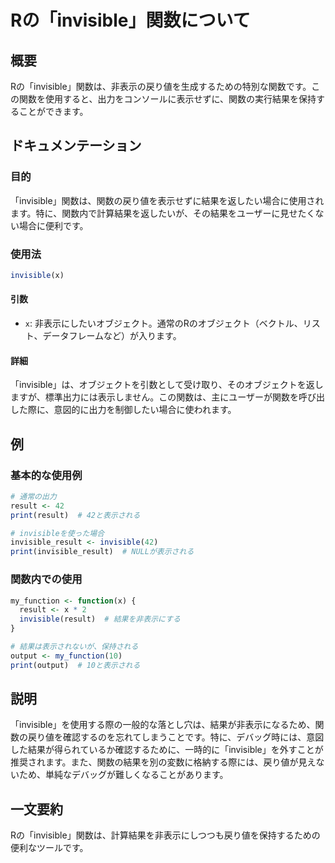 <!--
Meta Description: # Rの「invisible」関数について ## 概要 Rの「invisible」関数は、非表示の戻り値を生成するための特別な関数です。この関数を使用すると、出力をコンソールに表示せずに、関数の実行結果を保持することができます。 ## ドキュメンテーション ### 目的 「invisible」関数は...
Meta Keywords: invisible, result, 関数は, print, invisible_result
-->

# Rの「invisible」関数について

## 概要
Rの「invisible」関数は、非表示の戻り値を生成するための特別な関数です。この関数を使用すると、出力をコンソールに表示せずに、関数の実行結果を保持することができます。

## ドキュメンテーション
### 目的
「invisible」関数は、関数の戻り値を表示せずに結果を返したい場合に使用されます。特に、関数内で計算結果を返したいが、その結果をユーザーに見せたくない場合に便利です。

### 使用法
```R
invisible(x)
```

#### 引数
- `x`: 非表示にしたいオブジェクト。通常のRのオブジェクト（ベクトル、リスト、データフレームなど）が入ります。

#### 詳細
「invisible」は、オブジェクトを引数として受け取り、そのオブジェクトを返しますが、標準出力には表示しません。この関数は、主にユーザーが関数を呼び出した際に、意図的に出力を制御したい場合に使われます。

## 例
### 基本的な使用例
```R
# 通常の出力
result <- 42
print(result)  # 42と表示される

# invisibleを使った場合
invisible_result <- invisible(42)
print(invisible_result)  # NULLが表示される
```

### 関数内での使用
```R
my_function <- function(x) {
  result <- x * 2
  invisible(result)  # 結果を非表示にする
}

# 結果は表示されないが、保持される
output <- my_function(10)
print(output)  # 10と表示される
```

## 説明
「invisible」を使用する際の一般的な落とし穴は、結果が非表示になるため、関数の戻り値を確認するのを忘れてしまうことです。特に、デバッグ時には、意図した結果が得られているか確認するために、一時的に「invisible」を外すことが推奨されます。また、関数の結果を別の変数に格納する際には、戻り値が見えないため、単純なデバッグが難しくなることがあります。

## 一文要約
Rの「invisible」関数は、計算結果を非表示にしつつも戻り値を保持するための便利なツールです。